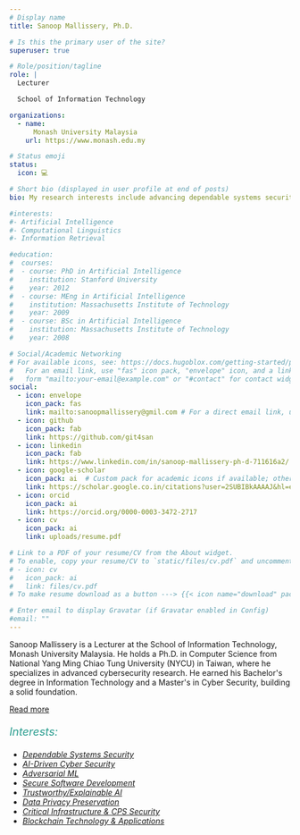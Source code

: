 ```yaml
---
# Display name
title: Sanoop Mallissery, Ph.D.

# Is this the primary user of the site?
superuser: true

# Role/position/tagline
role: |
  Lecturer

  School of Information Technology

organizations: 
  - name: 
      Monash University Malaysia
    url: https://www.monash.edu.my

# Status emoji
status:
  icon: 💻 

# Short bio (displayed in user profile at end of posts)
bio: My research interests include advancing dependable systems security, privacy preservation, and cybersecurity in Operational Technology (OT) and Industrial Control Systems (ICS).

#interests:
#- Artificial Intelligence
#- Computational Linguistics
#- Information Retrieval

#education:
#  courses:
#  - course: PhD in Artificial Intelligence
#    institution: Stanford University
#    year: 2012
#  - course: MEng in Artificial Intelligence
#    institution: Massachusetts Institute of Technology
#    year: 2009
#  - course: BSc in Artificial Intelligence
#    institution: Massachusetts Institute of Technology
#    year: 2008

# Social/Academic Networking
# For available icons, see: https://docs.hugoblox.com/getting-started/page-builder/#icons
#   For an email link, use "fas" icon pack, "envelope" icon, and a link in the
#   form "mailto:your-email@example.com" or "#contact" for contact widget.
social:
  - icon: envelope
    icon_pack: fas
    link: mailto:sanoopmallissery@gmil.com # For a direct email link, use "mailto:test@example.org". 'about/#contact'
  - icon: github
    icon_pack: fab
    link: https://github.com/git4san
  - icon: linkedin
    icon_pack: fab
    link: https://www.linkedin.com/in/sanoop-mallissery-ph-d-711616a2/
  - icon: google-scholar
    icon_pack: ai  # Custom pack for academic icons if available; otherwise use a text label/icon
    link: https://scholar.google.co.in/citations?user=2SUBIBkAAAAJ&hl=en
  - icon: orcid
    icon_pack: ai
    link: https://orcid.org/0000-0003-3472-2717
  - icon: cv
    icon_pack: ai
    link: uploads/resume.pdf

# Link to a PDF of your resume/CV from the About widget.
# To enable, copy your resume/CV to `static/files/cv.pdf` and uncomment the lines below.
# - icon: cv
#   icon_pack: ai
#   link: files/cv.pdf
# To make resume download as a button ---> {{< icon name="download" pack="fas" >}} {{< staticref "uploads/resume.pdf" "newtab" >}}Resume{{< /staticref >}} <---

# Enter email to display Gravatar (if Gravatar enabled in Config)
#email: ""
---
```



<div class="justified-text">
  Sanoop Mallissery is a Lecturer at the School of Information Technology, Monash University Malaysia. He holds a Ph.D. in Computer Science from National Yang Ming Chiao Tung University (NYCU) in Taiwan, where he specializes in advanced cybersecurity research. He earned his Bachelor's degree in Information Technology and a Master's in Cyber Security, building a solid foundation.
</div>

<a id="toggleLink" href="#" onclick="toggleContent()" style="display: block; margin-top: 10px;">Read more</a>

<div class="justified-text" id="extraContent" style="display: none;">
    <p>Sanoop's professional experience includes a role as a threat researcher at TxOne Networks in Taiwan, where he contributed to innovative solutions in the Threat Research department. Before that, he spent four years as a cybersecurity engineer at the Industrial Technology Research Institute (ITRI) in Taiwan, developing cutting-edge security measures and techniques.</p>
    <p>Additionally, Sanoop served as an Assistant Professor in the Department of Information and Communication Technology at Manipal Institute of Technology, Manipal University in India, for 6.5 years. His teaching and mentorship have inspired numerous students in the field of computer science.</p>
    <p>His research interests lie in dependable systems security, automated vulnerability discovery through fuzzing systems, and data protection and privacy. Sanoop is dedicated to advancing the landscape of cybersecurity and fostering a deeper understanding of security challenges in today's digital environment.</p>
    <a id="toggleLinkEnd" href="#" onclick="toggleContent()" style="display: block; margin-top: 10px;">Read less</a>
</div>


<script src="https://cdnjs.cloudflare.com/ajax/libs/jspdf/2.5.1/jspdf.umd.min.js"></script>
<script src="https://cdnjs.cloudflare.com/ajax/libs/marked/4.0.12/marked.min.js"></script>

<div class="justified-text justified-text-color interests">
  <p style="font-size: 20px; color: #2a9d8f;"><em>Interests:</em></p>
  <ul>
    <li><a href="/my_reports/DSS.html" target="_blank"><em>Dependable Systems Security</em></a></li>
    <li><a href="/my_reports/AI_CYS.html" target="_blank"><em>AI-Driven Cyber Security</em></a></li>
    <li><a href="/my_reports/AML.html" target="_blank"><em>Adversarial ML</em></a></li>
    <li><a href="/my_reports/SSD.html" target="_blank"><em>Secure Software Development</em></a></li>
    <li><a href="/my_reports/XAI.html" target="_blank"><em>Trustworthy/Explainable AI</em></a></li>
    <li><a href="/my_reports/DPP.html" target="_blank"><em>Data Privacy Preservation</em></a></li>
    <li><a href="/my_reports/CPS.html" target="_blank"><em>Critical Infrastructure & CPS Security</em></a></li>
    <li><a href="/my_reports/BCA.html" target="_blank"><em>Blockchain Technology & Applications</em></a></li>
  </ul>
</div>

<script>
function toggleContent() {
    var content = document.getElementById("extraContent");
    var toggleLink = document.getElementById("toggleLink");
    var toggleLinkEnd = document.getElementById("toggleLinkEnd");

    if (content.style.display === "none") {
        content.style.display = "block";
        toggleLink.style.display = "none";
        toggleLinkEnd.style.display = "block";
    } else {
        content.style.display = "none";
        toggleLink.style.display = "block";
        toggleLinkEnd.style.display = "none";
    }
}
</script>
